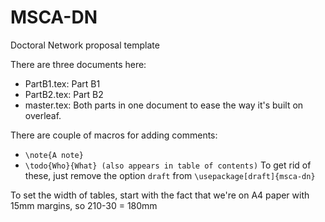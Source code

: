 # MSCA-DN

Doctoral Network proposal template

There are three documents here:
* PartB1.tex: Part B1
* PartB2.tex: Part B2
* master.tex: Both parts in one document to ease the way it's built on overleaf.

There are couple of macros for adding comments:
* `\note{A note}`
* `\todo{Who}{What} (also appears in table of contents)`
To get rid of these, just remove the option `draft` from `\usepackage[draft]{msca-dn}`

To set the width of tables, start with the fact that we're on A4 paper with 15mm margins, so 210-30 = 180mm

